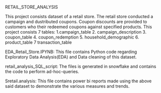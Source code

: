 RETAIL_STORE_ANALYSIS

This project consists dataset  of a retail store. The retail store conducted a campaign and dustributed coupons. 
Coupon discounts are provided to customers who  their redeemed coupons against specified products.
This project consists 7 tables:
1.campaign_table 2. campaign_description 3. coupon_table 4. coupon_redemption 5. household_demographic 6. product_table 7 transaction_table

EDA_Retail_Store.IPYNB: This file contains Python code regarding Exploratory Data Analysis(EDA) and Data cleaning of this dataset.

retail_analysis_SQL_script: The files is generated in snowflake and contains the code to perform ad-hoc-queries.

Sretail.analysis: This file contains power bi reports made using the above said dataset to demonstrate the various measures and trends.
